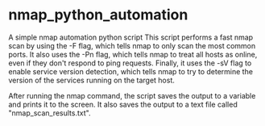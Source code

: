 # nmap_python_automation
A simple nmap automation python script
This script performs a fast nmap scan by using the -F flag, which tells nmap to only scan the most common ports. It also uses the -Pn flag, which tells nmap to treat all hosts as online, even if they don't respond to ping requests. Finally, it uses the -sV flag to enable service version detection, which tells nmap to try to determine the version of the services running on the target host.

After running the nmap command, the script saves the output to a variable and prints it to the screen. It also saves the output to a text file called "nmap_scan_results.txt".
